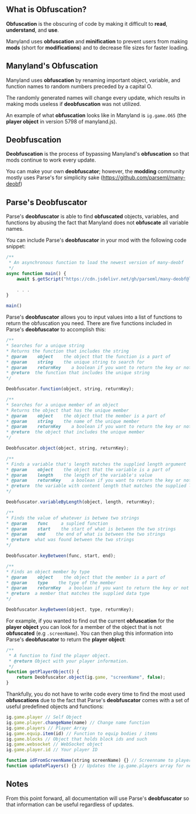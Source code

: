 ## What is Obfuscation?

**Obfuscation** is the obscuring of code by making it difficult to **read**, **understand**, and **use**. 

Manyland uses **obfuscation** and **minification** to prevent users from making **mods** (short for **modifications**) and to decrease file sizes for faster loading.

## Manyland's Obfuscation

Manyland uses **obfuscation** by renaming important object, variable, and function names to random numbers preceded by a capital O. 

The randomly generated names will change every update, which results in making mods useless if **deobfuscation** was not utilized.

An example of what **obfuscation** looks like in Manyland is ```ig.game.O65``` (the **player object** in version 5798 of manyland.js).

## Deobfuscation

**Deobfuscation** is the process of bypassing Manyland's **obfuscation** so that mods continue to work every update.

You can make your own **deobfuscator**; however, the **modding** community mostly uses Parse's for simplicity sake (https://github.com/parseml/many-deobf)

## Parse's Deobfuscator

Parse's **deobfuscator** is able to find **obfuscated** objects, variables, and functions by abusing the fact that Manyland does not **obfuscate** all variable names.

You can include Parse's **deobfuscator** in your mod with the following code snippet:

```js
/**
 * An asynchronous function to load the newest version of many-deobf
 */
async function main() {
    await $.getScript("https://cdn.jsdelivr.net/gh/parseml/many-deobf@latest/deobf.js")
    
    . . .
}

main()
```
Parse's **deobfuscator** allows you to input values into a list of functions to return the obfuscation you need. There are five functions included in Parse's **deobfuscator** to accomplish this:

```js
/**
* Searches for a unique string 
* Returns the function that includes the string
* @param    object    the object that the function is a part of
* @param    string    the unique string to search for
* @param    returnKey    a boolean if you want to return the key or not
* @return  the function that includes the unique string
*/

Deobfuscator.function(object, string, returnKey);

/**
* Searches for a unique member of an object
* Returns the object that has the unique member
* @param    object    the object that the member is a part of
* @param    string    the name of the unique member
* @param    returnKey    a boolean if you want to return the key or not
* @return  the object that includes the unique member
*/

Deobfuscator.object(object, string, returnKey);

/**
* Finds a variable that's length matches the supplied length argument 
* @param    object    the object that the variable is a part of
* @param    length    the length of the variable's value
* @param    returnKey    a boolean if you want to return the key or not
* @return  the variable with content length that matches the supplied length
*/

Deobfuscator.variableByLength(object, length, returnKey);

/**
* Finds the value of whatever is betwee two strings
* @param    func     a suplied function
* @param    start    the start of what is between the two strings
* @param    end    the end of what is between the two strings
* @return  what was found between the two strings
*/

Deobfuscator.keyBetween(func, start, end);

/** 
* Finds an object member by type
* @param    object    the object that the member is a part of
* @param    type    the type of the member
* @param    returnKey   a boolean if you want to return the key or not
* @return  a member that matches the supplied data type
*/

Deobfuscator.keyBetween(object, type, returnKey);
```

For example, if you wanted to find out the current **obfuscation** for the **player object** you can look for a member of the object that is not **obfuscated** (e.g ```.screenName```). You can then plug this information into Parse's **deobfuscator** to return the **player object**:



```js
/**
 * A function to find the player object.
 * @return Object with your player information.
 */
function getPlayerObject() {
    return Deobfuscator.object(ig.game, "screenName", false);
}
```

Thankfully, you do not have to write code every time to find the most used **obfuscations** due to the fact that Parse's **deobfuscator** comes with a set of useful predefined objects and functions: 

```js
ig.game.player // Self Object
ig.game.player.changeName(name) // Change name function
ig.game.players // Player Array
ig.game.equip.item(id) // Function to equip bodies / items
ig.game.blocks // Object that holds block ids and such
ig.game.websocket // WebSocket object
ig.game.player.id // Your player ID

function idFromScreenName(string screenName) {} // Screenname to player id
function updatePlayers() {} // Updates the ig.game.players array for new players
```

## Notes
From this point forward, all documentation will use Parse's **deobfuscator** so that information can be useful regardless of updates.